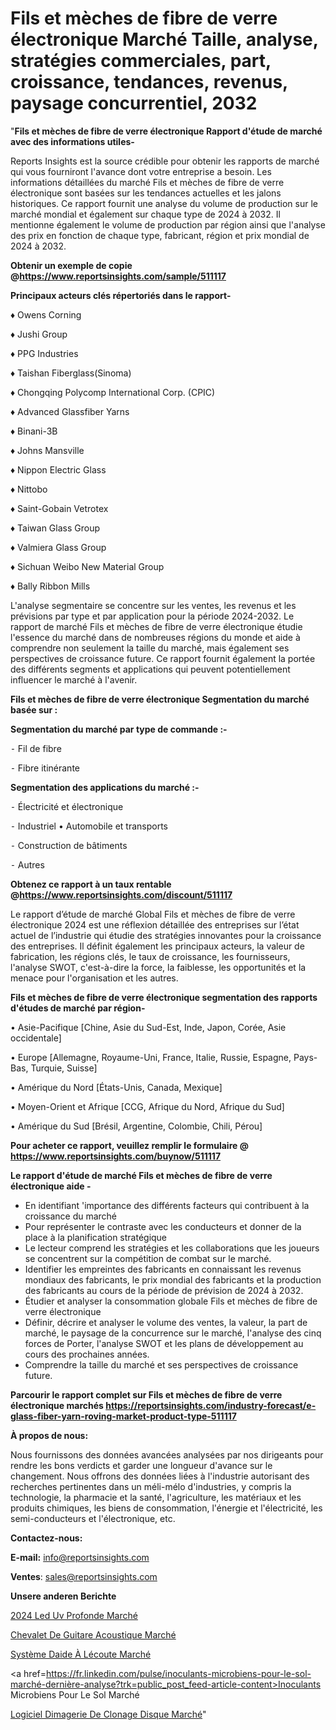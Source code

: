 # Fils et mèches de fibre de verre électronique Marché Taille, analyse, stratégies commerciales, part, croissance, tendances, revenus, paysage concurrentiel, 2032

"<strong>Fils et mèches de fibre de verre électronique Rapport d'étude de marché avec des informations utiles-</strong>

Reports Insights est la source crédible pour obtenir les rapports de marché qui vous fourniront l'avance dont votre entreprise a besoin. Les informations détaillées du marché Fils et mèches de fibre de verre électronique sont basées sur les tendances actuelles et les jalons historiques. Ce rapport fournit une analyse du volume de production sur le marché mondial et également sur chaque type de 2024 à 2032. Il mentionne également le volume de production par région ainsi que l'analyse des prix en fonction de chaque type, fabricant, région et prix mondial de 2024 à 2032.

<strong><b>Obtenir un exemple de copie @</b></strong><a href=https://www.reportsinsights.com/sample/511117><strong><b>https://www.reportsinsights.com/sample/511117</b></strong></a>

<b>Principaux acteurs clés répertoriés dans le rapport-</b>

<b> </b>♦ Owens Corning

♦ Jushi Group

♦ PPG Industries

♦ Taishan Fiberglass(Sinoma)

♦ Chongqing Polycomp International Corp. (CPIC)

♦ Advanced Glassfiber Yarns

♦ Binani-3B

♦ Johns Mansville

♦ Nippon Electric Glass

♦ Nittobo

♦ Saint-Gobain Vetrotex

♦ Taiwan Glass Group

♦ Valmiera Glass Group

♦ Sichuan Weibo New Material Group

♦ Bally Ribbon Mills

L'analyse segmentaire se concentre sur les ventes, les revenus et les prévisions par type et par application pour la période 2024-2032. Le rapport de marché Fils et mèches de fibre de verre électronique étudie l'essence du marché dans de nombreuses régions du monde et aide à comprendre non seulement la taille du marché, mais également ses perspectives de croissance future. Ce rapport fournit également la portée des différents segments et applications qui peuvent potentiellement influencer le marché à l'avenir.

<strong>Fils et mèches de fibre de verre électronique Segmentation du marché basée sur :</strong>

<strong>Segmentation du marché par type de commande :-</strong>

⁃ Fil de fibre

⁃ Fibre itinérante

<strong>Segmentation des applications du marché :-</strong>

⁃ Électricité et électronique

⁃ Industriel
• Automobile et transports

⁃ Construction de bâtiments

⁃ Autres

<strong><b>Obtenez ce rapport à un taux rentable @</b></strong><a href=https://www.reportsinsights.com/discount/511117><strong><b>https://www.reportsinsights.com/discount/511117</b></strong></a>

Le rapport d’étude de marché Global Fils et mèches de fibre de verre électronique 2024 est une réflexion détaillée des entreprises sur l’état actuel de l’industrie qui étudie des stratégies innovantes pour la croissance des entreprises. Il définit également les principaux acteurs, la valeur de fabrication, les régions clés, le taux de croissance, les fournisseurs, l'analyse SWOT, c'est-à-dire la force, la faiblesse, les opportunités et la menace pour l'organisation et les autres.

<strong>Fils et mèches de fibre de verre électronique segmentation des rapports d'études de marché par région-</strong>

• Asie-Pacifique [Chine, Asie du Sud-Est, Inde, Japon, Corée, Asie occidentale]

• Europe [Allemagne, Royaume-Uni, France, Italie, Russie, Espagne, Pays-Bas, Turquie, Suisse]

• Amérique du Nord [États-Unis, Canada, Mexique]

• Moyen-Orient et Afrique [CCG, Afrique du Nord, Afrique du Sud]

• Amérique du Sud [Brésil, Argentine, Colombie, Chili, Pérou]

<strong>Pour acheter ce rapport, veuillez remplir le formulaire @   <a href=https://www.reportsinsights.com/buynow/511117>https://www.reportsinsights.com/buynow/511117</a></strong>

<strong>Le rapport d'étude de marché Fils et mèches de fibre de verre électronique aide -</strong>
<ul>
  <li>En identifiant 'importance des différents facteurs qui contribuent à la croissance du marché</li>
  <li>Pour représenter le contraste avec les conducteurs et donner de la place à la planification stratégique</li>
  <li>Le lecteur comprend les stratégies et les collaborations que les joueurs se concentrent sur la compétition de combat sur le marché.</li>
  <li>Identifier les empreintes des fabricants en connaissant les revenus mondiaux des fabricants, le prix mondial des fabricants et la production des fabricants au cours de la période de prévision de 2024 à 2032.</li>
  <li>Étudier et analyser la consommation globale Fils et mèches de fibre de verre électronique</li>
  <li>Définir, décrire et analyser le volume des ventes, la valeur, la part de marché, le paysage de la concurrence sur le marché, l'analyse des cinq forces de Porter, l'analyse SWOT et les plans de développement au cours des prochaines années.</li>
  <li>Comprendre la taille du marché et ses perspectives de croissance future.</li>
</ul>

<strong>Parcourir le rapport complet sur Fils et mèches de fibre de verre électronique marchés <a href=https://reportsinsights.com/industry-forecast/e-glass-fiber-yarn-roving-market-product-type-511117>https://reportsinsights.com/industry-forecast/e-glass-fiber-yarn-roving-market-product-type-511117</a></strong>

<strong>À propos de nous:</strong>

Nous fournissons des données avancées analysées par nos dirigeants pour rendre les bons verdicts et garder une longueur d'avance sur le changement. Nous offrons des données liées à l'industrie autorisant des recherches pertinentes dans un méli-mélo d'industries, y compris la technologie, la pharmacie et la santé, l'agriculture, les matériaux et les produits chimiques, les biens de consommation, l'énergie et l'électricité, les semi-conducteurs et l'électronique, etc.

<strong>Contactez-nous:</strong>

<strong>E-mail:</strong> <a href=mailto:info@reportsinsights.com>info@reportsinsights.com</a>

<strong>Ventes</strong>: <a href=mailto:sales@reportsinsights.com>sales@reportsinsights.com</a>

<strong>Unsere anderen Berichte</strong>

<a href=https://www.linkedin.com/pulse/2024-led-uv-profonde-march%C3%A9-paysage-comprenant-ce5gf/>2024 Led Uv Profonde Marché</a>

<a href=https://www.linkedin.com/pulse/chevalet-de-guitare-acoustique-march%C3%A9-2024-rgric/>Chevalet De Guitare Acoustique Marché</a>

<a href=https://www.linkedin.com/pulse/système-daide-à-lécoute-marchéanalyse-du-q7qyc/>Système Daide À Lécoute Marché</a>

<a href=https://fr.linkedin.com/pulse/inoculants-microbiens-pour-le-sol-marché-dernière-analyse?trk=public_post_feed-article-content>Inoculants Microbiens Pour Le Sol Marché</a>

<a href=https://www.linkedin.com/pulse/logiciel-dimagerie-de-clonage-disque-march%C3%A9informations-l7xff/>Logiciel Dimagerie De Clonage Disque Marché</a>"
